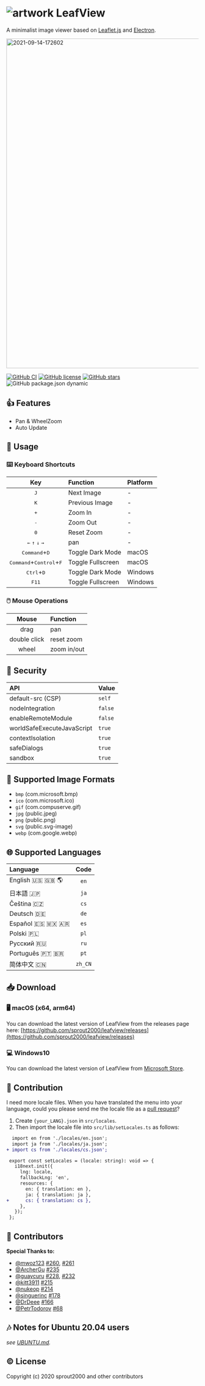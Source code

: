 # ![artwork](https://user-images.githubusercontent.com/52094761/132089381-b19789f3-4f41-47a1-8579-1d62d3f87027.png) LeafView

A minimalist image viewer based on [Leaflet.js](https://leafletjs.com/) and [Electron](https://www.electronjs.org/).

<img width="864" alt="2021-09-14-172602" src="https://user-images.githubusercontent.com/52094761/133223244-41292db5-6995-461e-8335-a6b1fb07e955.png">

[![GitHub CI](https://github.com/sprout2000/leafview/workflows/GitHub%20CI/badge.svg)](https://github.com/sprout2000/leafview/actions?query=workflow%3A%22GitHub+CI%22)
[![GitHub license](https://img.shields.io/github/license/sprout2000/leafview)](https://github.com/sprout2000/leafview/blob/master/LICENSE.md)
[![GitHub stars](https://img.shields.io/github/stars/sprout2000/leafview)](https://github.com/sprout2000/leafview/stargazers)
![GitHub package.json dynamic](https://img.shields.io/github/package-json/keywords/sprout2000/leafview)

## :thumbsup: Features

- Pan & WheelZoom
- Auto Update

## :green_book: Usage

### :keyboard: Keyboard Shortcuts

|                                     Key                                     | Function          | Platform |
| :-------------------------------------------------------------------------: | :---------------- | :------- |
|                                <kbd>J</kbd>                                 | Next Image        | -        |
|                                <kbd>K</kbd>                                 | Previous Image    | -        |
|                                <kbd>+</kbd>                                 | Zoom In           | -        |
|                                <kbd>-</kbd>                                 | Zoom Out          | -        |
|                                <kbd>0</kbd>                                 | Reset Zoom        | -        |
| <kbd>&#8592;</kbd> <kbd>&#8593;</kbd> <kbd>&#8595;</kbd> <kbd>&#8594;</kbd> | pan               | -        |
|                       <kbd>Command</kbd>+<kbd>D</kbd>                       | Toggle Dark Mode  | macOS    |
|             <kbd>Command</kbd>+<kbd>Control</kbd>+<kbd>F</kbd>              | Toggle Fullscreen | macOS    |
|                        <kbd>Ctrl</kbd>+<kbd>D</kbd>                         | Toggle Dark Mode  | Windows  |
|                               <kbd>F11</kbd>                                | Toggle Fullscreen | Windows  |

### :computer_mouse: Mouse Operations

|    Mouse     | Function    |
| :----------: | :---------- |
|     drag     | pan         |
| double click | reset zoom  |
|    wheel     | zoom in/out |

## :closed_lock_with_key: Security

| API                        | Value   |
| :------------------------- | :------ |
| default-src (CSP)          | `self`  |
| nodeIntegration            | `false` |
| enableRemoteModule         | `false` |
| worldSafeExecuteJavaScript | `true`  |
| contextIsolation           | `true`  |
| safeDialogs                | `true`  |
| sandbox                    | `true`  |

## :rainbow: Supported Image Formats

- `bmp` (com.microsoft.bmp)
- `ico` (com.microsoft.ico)
- `gif` (com.compuserve.gif)
- `jpg` (public.jpeg)
- `png` (public.png)
- `svg` (public.svg-image)
- `webp` (com.google.webp)

## :globe_with_meridians: Supported Languages

| Language                           |  Code   |
| :--------------------------------- | :-----: |
| English :us: :uk: :earth_americas: |  `en`   |
| 日本語 :jp:                        |  `ja`   |
| Čeština :czech_republic:           |  `cs`   |
| Deutsch :de:                       |  `de`   |
| Español :es: :mexico: :argentina:  |  `es`   |
| Polski :poland:                    |  `pl`   |
| Русский :ru:                       |  `ru`   |
| Português :portugal: :brazil:      |  `pt`   |
| 简体中文 :cn:                      | `zh_CN` |

## :inbox_tray: Download

### :desktop_computer: macOS (x64, arm64)

You can download the latest version of LeafView from the releases page here:
[https://github.com/sprout2000/leafview/releases](https://github.com/sprout2000/leafview/releases)

### :computer: Windows10

You can download the latest version of LeafView from [Microsoft Store](https://www.microsoft.com/store/apps/9P870THX6217).

## :beers: Contribution

I need more locale files.
When you have translated the menu into your language, could you please send me the locale file as a [pull request](https://github.com/sprout2000/leafview/pulls)?

1. Create `{your_LANG}.json` in `src/locales`.
2. Then import the locale file into `src/lib/setLocales.ts` as follows:

```diff
  import en from './locales/en.json';
  import ja from './locales/ja.json';
+ import cs from './locales/cs.json';

 export const setLocales = (locale: string): void => {
   i18next.init({
     lng: locale,
     fallbackLng: 'en',
     resources: {
       en: { translation: en },
       ja: { translation: ja },
+      cs: { translation: cs },
     },
   });
 };
```

## :tada: Contributors

**Special Thanks to:**

- [@mwoz123](https://github.com/mwoz123) [#260](https://github.com/sprout2000/leafview/pull/260), [#261](https://github.com/sprout2000/leafview/pull/261)
- [@ArcherGu](https://github.com/ArcherGu) [#235](https://github.com/sprout2000/leafview/pull/235)
- [@guaycuru](https://github.com/guaycuru) [#228](https://github.com/sprout2000/leafview/pull/228), [#232](https://github.com/sprout2000/leafview/pull/232)
- [@kitt3911](https://github.com/kitt3911) [#215](https://github.com/sprout2000/leafview/pull/215)
- [@nukeop](https://github.com/nukeop) [#214](https://github.com/sprout2000/leafview/pull/214)
- [@singuerinc](https://github.com/singuerinc) [#178](https://github.com/sprout2000/leafview/pull/178)
- [@DrDeee](https://github.com/DrDeee) [#166](https://github.com/sprout2000/leafview/pull/166)
- [@PetrTodorov](https://github.com/PetrTodorov) [#68](https://github.com/sprout2000/leafview/pull/68)

## :notes: Notes for Ubuntu 20.04 users

_see [UBUNTU.md](https://github.com/sprout2000/leafview/blob/main/UBUNTU.md)._

## :copyright: License

Copyright (c) 2020 sprout2000 and other contributors
